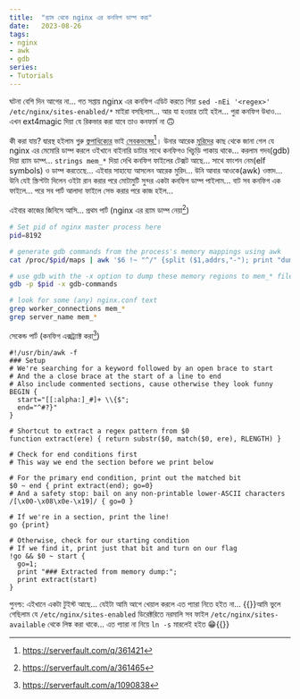 ```yaml
---
title:  "র‍্যাম থেকে nginx এর কনফিগ ডাম্প করা"
date:   2023-08-26
tags:
- nginx
- awk
- gdb
series:
- Tutorials
---
```


ঘটনা বেশি দিন আগের না... গত সপ্তায় nginx এর কনফিগ এডিট করতে গিয়া `sed -nEi '<regex>' /etc/nginx/sites-enabled/*` মাইরা বসছিলাম... আর যা হওয়ার তাই হইল... পুরা কনফিগ উধাও... এখন ext4magic দিয়া যে রিকভার করা যাবে তাও কনফার্ম না  🙃️

কী করা যায়? দ্বারস্থ হইলাম গুরু <abbr title="Stack Overflow">স্তুপাধিক্যের</abbr> ভাই <abbr title="ServerFault">সেবকভঙ্গের</abbr>[^1]। উনার আরেক <abbr title="User">মুরিদের</abbr> কাছ থেকে জানা গেল যে nginx এর মেমোরি ডাম্প করলে ওইখানে বাইনারি ডাটার সাথে কনফিগও খিচুড়ি পাকায় থাকে... করলাম গদব(gdb) দিয়া র‍্যাম ডাম্প... `strings mem_*` দিয়া দেখি কনফিগ ফাইলের টেক্সট আছে... সাথে ফাংশন নেম(elf symbols) ও ডাম্প করতেছে... এইবার সাহায্যে আসলেন আরেক মুরিদ... উনি আবার আওকে(awk) ওস্তাদ... উনি যেই স্ক্রিপ্টটা দিলেন ওইটা রান করার পরে মোটামুটি সুন্দর একটা কনফিগ ডাম্প পাইলাম... বাট সব কনফিগ এক ফাইলে... পরে সব পার্ট আলাদা ফাইলে সেভ করার পরে কাজ হইল...

এইবার কাজের জিনিসে আসি... প্রথম পার্ট (nginx এর র‍্যাম ডাম্প নেয়া[^2])

```bash
# Set pid of nginx master process here
pid=8192

# generate gdb commands from the process's memory mappings using awk
cat /proc/$pid/maps | awk '$6 !~ "^/" {split ($1,addrs,"-"); print "dump memory mem_" addrs[1] " 0x" addrs[1] " 0x" addrs[2] ;}END{print "quit"}' > gdb-commands

# use gdb with the -x option to dump these memory regions to mem_* files
gdb -p $pid -x gdb-commands

# look for some (any) nginx.conf text
grep worker_connections mem_*
grep server_name mem_*
```

সেকেন্ড পার্ট (কনফিগ এক্সট্র্যাক্ট করা[^3])

```gawk
#!/usr/bin/awk -f
### Setup
# We're searching for a keyword followed by an open brace to start
# And the a close brace at the start of a line to end
# Also include commented sections, cause otherwise they look funny
BEGIN {
  start="[[:alpha:]_#]+ \\{$";
  end="^#?}"
}

# Shortcut to extract a regex pattern from $0
function extract(ere) { return substr($0, match($0, ere), RLENGTH) }

# Check for end conditions first
# This way we end the section before we print below

# For the primary end condition, print out the matched bit
$0 ~ end { print extract(end); go=0}
# And a safety stop: bail on any non-printable lower-ASCII characters
/[\x00-\x08\x0e-\x19]/ { go=0 }

# If we're in a section, print the line!
go {print}

# Otherwise, check for our starting condition
# If we find it, print just that bit and turn on our flag
!go && $0 ~ start {
  go=1;
  print "### Extracted from memory dump:";
  print extract(start)
}
```

পুনশ্চ: এইখানে একটা টুইস্ট আছে... যেইটা আমি আগে খেয়াল করলে এত প্যারা নিতে হইত না...
{{<spoiler>}}আমি ভুলে গেছিলাম যে `/etc/nginx/sites-enabled` ডিরেক্টরিতে নরমালি সব ফাইল `/etc/nginx/sites-available` থেকে লিঙ্ক করা থাকে... এত প্যারা না নিয়ে `ln -s` মারলেই হইত 😁️{{</spoiler>}}

[^1]: https://serverfault.com/q/361421
[^2]: https://serverfault.com/a/361465
[^3]: https://serverfault.com/a/1090838

